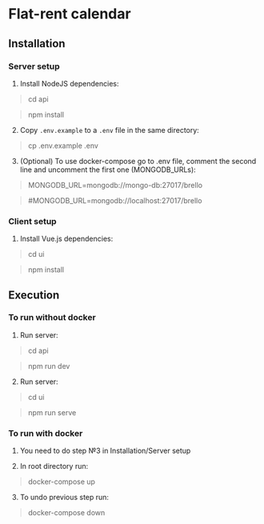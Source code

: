 # Flat-rent calendar

## Installation

### Server setup

1. Install NodeJS dependencies:

> cd api

> npm install

2. Copy `.env.example` to a `.env` file in the same directory:

> cp .env.example .env

3. (Optional) To use docker-compose go to .env file, comment the second line and uncomment the first one (MONGODB_URLs):

> MONGODB_URL=mongodb://mongo-db:27017/brello

> #MONGODB_URL=mongodb://localhost:27017/brello

### Client setup

1. Install Vue.js dependencies:

> cd ui

> npm install

## Execution

### To run without docker

1. Run server:

> cd api

> npm run dev

2. Run server:

> cd ui

> npm run serve

### To run with docker

1. You need to do step №3 in Installation/Server setup

2. In root directory run:

> docker-compose up

3. To undo previous step run:

> docker-compose down

